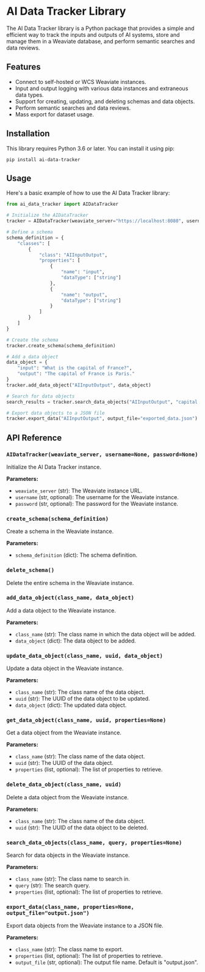 # AI Data Tracker Library

The AI Data Tracker library is a Python package that provides a simple and efficient way to track the inputs and outputs of AI systems, store and manage them in a Weaviate database, and perform semantic searches and data reviews.

## Features

- Connect to self-hosted or WCS Weaviate instances.
- Input and output logging with various data instances and extraneous data types.
- Support for creating, updating, and deleting schemas and data objects.
- Perform semantic searches and data reviews.
- Mass export for dataset usage.

## Installation

This library requires Python 3.6 or later. You can install it using pip:

```
pip install ai-data-tracker
```

## Usage

Here's a basic example of how to use the AI Data Tracker library:

```python
from ai_data_tracker import AIDataTracker

# Initialize the AIDataTracker
tracker = AIDataTracker(weaviate_server="https://localhost:8080", username="YOUR_USERNAME", password="YOUR_PASSWORD")

# Define a schema
schema_definition = {
    "classes": [
        {
            "class": "AIInputOutput",
            "properties": [
                {
                    "name": "input",
                    "dataType": ["string"]
                },
                {
                    "name": "output",
                    "dataType": ["string"]
                }
            ]
        }
    ]
}

# Create the schema
tracker.create_schema(schema_definition)

# Add a data object
data_object = {
    "input": "What is the capital of France?",
    "output": "The capital of France is Paris."
}
tracker.add_data_object("AIInputOutput", data_object)

# Search for data objects
search_results = tracker.search_data_objects("AIInputOutput", "capital of France")

# Export data objects to a JSON file
tracker.export_data("AIInputOutput", output_file="exported_data.json")
```

## API Reference

### `AIDataTracker(weaviate_server, username=None, password=None)`

Initialize the AI Data Tracker instance.

**Parameters:**

- `weaviate_server` (str): The Weaviate instance URL.
- `username` (str, optional): The username for the Weaviate instance.
- `password` (str, optional): The password for the Weaviate instance.

### `create_schema(schema_definition)`

Create a schema in the Weaviate instance.

**Parameters:**

- `schema_definition` (dict): The schema definition.

### `delete_schema()`

Delete the entire schema in the Weaviate instance.

### `add_data_object(class_name, data_object)`

Add a data object to the Weaviate instance.

**Parameters:**

- `class_name` (str): The class name in which the data object will be added.
- `data_object` (dict): The data object to be added.

### `update_data_object(class_name, uuid, data_object)`

Update a data object in the Weaviate instance.

**Parameters:**

- `class_name` (str): The class name of the data object.
- `uuid` (str): The UUID of the data object to be updated.
- `data_object` (dict): The updated data object.

### `get_data_object(class_name, uuid, properties=None)`

Get a data object from the Weaviate instance.

**Parameters:**

- `class_name` (str): The class name of the data object.
- `uuid` (str): The UUID of the data object.
- `properties` (list, optional): The list of properties to retrieve.

### `delete_data_object(class_name, uuid)`

Delete a data object from the Weaviate instance.

**Parameters:**

- `class_name` (str): The class name of the data object.
- `uuid` (str): The UUID of the data object to be deleted.

### `search_data_objects(class_name, query, properties=None)`

Search for data objects in the Weaviate instance.

**Parameters:**

- `class_name` (str): The class name to search in.
- `query` (str): The search query.
- `properties` (list, optional): The list of properties to retrieve.

### `export_data(class_name, properties=None, output_file="output.json")`

Export data objects from the Weaviate instance to a JSON file.

**Parameters:**

- `class_name` (str): The class name to export.
- `properties` (list, optional): The list of properties to retrieve.
- `output_file` (str, optional): The output file name. Default is "output.json".